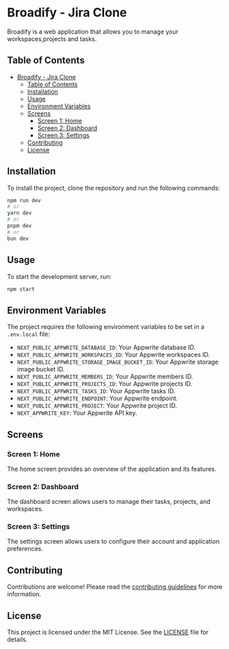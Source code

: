 # Broadify - Jira Clone 

Broadify is a web application that allows you to manage your workspaces,projects and tasks.
## Table of Contents

- [Broadify - Jira Clone](#broadify---jira-clone)
  - [Table of Contents](#table-of-contents)
  - [Installation](#installation)
  - [Usage](#usage)
  - [Environment Variables](#environment-variables)
  - [Screens](#screens)
    - [Screen 1: Home](#screen-1-home)
    - [Screen 2: Dashboard](#screen-2-dashboard)
    - [Screen 3: Settings](#screen-3-settings)
  - [Contributing](#contributing)
  - [License](#license)

## Installation

To install the project, clone the repository and run the following commands:

```bash
npm run dev
# or
yarn dev
# or
pnpm dev
# or
bun dev
```

## Usage

To start the development server, run:

```bash
npm start
```

## Environment Variables

The project requires the following environment variables to be set in a `.env.local` file:

- `NEXT_PUBLIC_APPWRITE_DATABASE_ID`: Your Appwrite database ID.
- `NEXT_PUBLIC_APPWRITE_WORKSPACES_ID`: Your Appwrite workspaces ID.
- `NEXT_PUBLIC_APPWRITE_STORAGE_IMAGE_BUCKET_ID`: Your Appwrite storage image bucket ID.
- `NEXT_PUBLIC_APPWRITE_MEMBERS_ID`: Your Appwrite members ID.
- `NEXT_PUBLIC_APPWRITE_PROJECTS_ID`: Your Appwrite projects ID.
- `NEXT_PUBLIC_APPWRITE_TASKS_ID`: Your Appwrite tasks ID.
- `NEXT_PUBLIC_APPWRITE_ENDPOINT`: Your Appwrite endpoint.
- `NEXT_PUBLIC_APPWRITE_PROJECT`: Your Appwrite project ID.
- `NEXT_APPWRITE_KEY`: Your Appwrite API key.

## Screens

### Screen 1: Home

The home screen provides an overview of the application and its features.

### Screen 2: Dashboard

The dashboard screen allows users to manage their tasks, projects, and workspaces.

### Screen 3: Settings

The settings screen allows users to configure their account and application preferences.

## Contributing

Contributions are welcome! Please read the [contributing guidelines](CONTRIBUTING.md) for more information.

## License

This project is licensed under the MIT License. See the [LICENSE](LICENSE) file for details.
